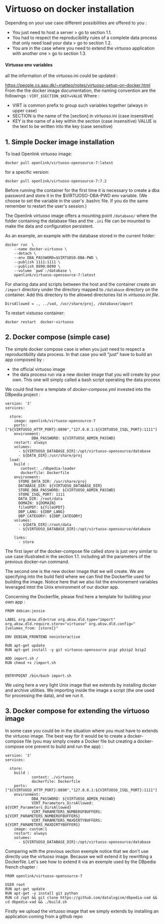 # Virtuoso on docker installation

Depending on your use case different possibilities are offered to you :
* You just need to host a server > go to section 1.1.
* You had to respect the reproducibility rules of a complete data process that only need load your data > go to section 1.2.
* You are in the case where you need to extend the virtuoso application with another one > go to section 1.3.

#### Virtuoso env variables

all the information of the virtuoso.ini could be updated :

https://people.cs.aau.dk/~matteo/notes/virtuoso-setup-on-docker.html
From the the docker image documentation, the naming convention are the followings :
`VIRT_$SECTION_$KEY=VALUE` Where :
*    VIRT is common prefix to group such  variables together (always in upper case)
*  SECTION is the name of the [section] in virtuoso.ini (case insensitive)
*   KEY is the name of a key within the section (case insensitive)
    VALUE is the text to be written into the key (case sensitive)

## 1. Simple Docker image installation

To load Openlink virtuoso image:
```
docker pull openlink/virtuoso-opensource-7:latest
```
for a specific version:
```
docker pull openlink/virtuoso-opensource-7:7.2
```
Before running the container for the first time it is necessary to create a dba password and store it in the $VIRTUOSO-DBA-PWD env variable. (We choose to set the variable in the user's .bashrc file. If you do the same remember to restart the user's session.)

The Openlink virtuoso image offers a mounting point `/database/` where the folder containing the database files and the `.ini` file can be mounted to make the data and configuration persistent.

As an example, an example with the database stored in the current folder:
```
docker run  \
    --name docker-virtuoso \
    --detach \
    --env DBA_PASSWORD=$VIRTUOSO-DBA-PWD \
    --publish 1111:1111 \
    --publish 8890:8890 \
    --volume `pwd`:/database \
    openlink/virtuoso-opensource-7:latest
```
For sharing data and scripts between the host and the container create an `/import` directory under the directory mapped to `/database` directory on the container. Add this directory to the allowed directories list in *virtuoso.ini file*.

```
DirsAllowed = ., ../vad, /usr/share/proj, /database/import
```
To restart vistuoso container:
```
docker restart  docker-virtuoso
```

## 2. Docker compose (simple case)

The simple docker compose case is when you just need to respect a reproductibility data process. In that case you will "just" have to build an app composed by :
* the official virtuoso image
* the data process run via a new docker image that you will create by your own. This one will simply called a bash script operating the data process

We could find here a template of *docker-compose.yml* invested into the DBpedia project :

```
version: '3'
services:

  store:
    image: openlink/virtuoso-opensource-7
    ports: ["${VIRTUOSO_HTTP_PORT}:8890","127.0.0.1:${VIRTUOSO_ISQL_PORT}:1111"]
    environment:
            DBA_PASSWORD: ${VIRTUOSO_ADMIN_PASSWD}
    restart: always
    volumes:
      - ${VIRTUOSO_DATABASE_DIR}:/opt/virtuoso-opensource/database
      - ${DATA_DIR}:/usr/share/proj
  load:
    build :
       context: ./dbpedia-loader
       dockerfile: Dockerfile
    environment:
      STORE_DATA_DIR: /usr/share/proj
      DATABASE_DIR: ${VIRTUOSO_DATABASE_DIR}
      STORE_DBA_PASSWORD: ${VIRTUOSO_ADMIN_PASSWD}
      STORE_ISQL_PORT: 1111
      DATA_DIR: /root/data
      DOMAIN: ${DOMAIN}
      fileUPDT: ${fileUPDT}
      DBP_LANG: ${DBP_LANG}
      DBP_CATEGORY: ${DBP_CATEGORY}
    volumes:
      - ${DATA_DIR}:/root/data
      - ${VIRTUOSO_DATABASE_DIR}:/opt/virtuoso-opensource/database

    links:
      - store
```

The first layer of the docker-compose file called *store* is just very similar to use case illustrated in the section 1.1. including all the parameters of the previous docker-run command.

The second one is the new docker image that we will create. We are specifying into the build field where we can find the Dockerfile used for building the image. Notice here that we also list the environement variables leveraged intot the Unix environment of our docker app.

Concerning the Dockerfile, please find here a template for building your own app :
```
FROM debian:jessie

LABEL org.aksw.dld=true org.aksw.dld.type="import" org.aksw.dld.require.store="virtuoso" org.aksw.dld.config="{volumes_from: [store]}"

ENV DEBIAN_FRONTEND noninteractive

RUN apt-get update
RUN apt-get install -y git virtuoso-opensource pigz pbzip2 bzip2

ADD import.sh /
RUN chmod +x /import.sh


ENTRYPOINT /bin/bash import.sh

```
We using here a very light Unix image that we extends by installing docker and archive utilities. We importing inside the image a script (the one used for processing the data), and we run it.


## 3. Docker compose for extending the virtuoso image

In some case you could be in the situation where you must have to extends the virtuoso image. The best way for it would be to create a docker-compose file (you may simply create a Docker file but creating a docker-compose one prevent to build and run the app) :
```
version: '3'
services:

  store:
    build :
            context: ./virtuoso
            dockerfile: Dockerfile
    ports: ["${VIRTUOSO_HTTP_PORT}:8890","127.0.0.1:${VIRTUOSO_ISQL_PORT}:1111"]
    environment:
            DBA_PASSWORD: ${VIRTUOSO_ADMIN_PASSWD}
            VIRT_Parameters_DirsAllowed: ${VIRT_Parameters_DirsAllowed}
            VIRT_PARAMETERS_NUMBEROFBUFFERS: ${VIRT_PARAMETERS_NUMBEROFBUFFERS}
            VIRT_PARAMETERS_MAXDIRTYBUFFERS: ${VIRT_PARAMETERS_MAXDIRTYBUFFERS}
    image: custom:1
    restart: always
    volumes:
      - ${VIRTUOSO_DATABASE_DIR}:/opt/virtuoso-opensource/database
```
Comparing with the previous section exemple notice that we don't use directly use the virtuoso image. Because we will extend it by rewritting a Dockerfile. Let's see how to extend it via an exemple used by the DBpedia french chapter :
```
FROM openlink/virtuoso-opensource-7

USER root
RUN apt-get update
RUN apt-get -y install git python
RUN cd /opt && git clone https://github.com/datalogism/dbpedia-vad && cd dbpedia-vad && ./build.sh

```
Firstly we upload the virtuoso image that we simply extends by installing an application coming from a github repo
